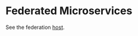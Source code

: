 # Federated Microservices 
See the federation [host](https://github.com/module-federation/MicroLib).
